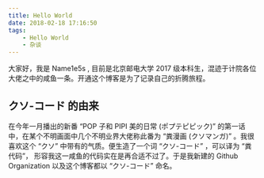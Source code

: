 ```yaml
---
title: Hello World
date: 2018-02-18 17:16:50
tags: 
    - Hello World
    - 杂谈
---
```


大家好，我是 Name1e5s , 目前是北京邮电大学 2017 级本科生，混迹于计院各位大佬之中的咸鱼一条。开通这个博客是为了记录自己的折腾旅程。

## クソ-コード 的由来

在今年一月播出的新番 “POP 子和 PIPI 美的日常 (ポプテピピック)” 的第一话中，在某个不明画面中几个不明业界大佬称此番为 “粪漫画 (クソマンガ)” 。我很喜欢这个 “クソ” 中带有的气质。便生造了一个词 “クソ-コード” ，可以译为 “粪代码”， 形容我这一咸鱼的代码实在是再合适不过了。于是我新建的 Github Organization 以及这个博客都以 “クソ-コード” 命名。